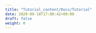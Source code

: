 ```yaml
---
title: "Tutorial_content/Docs/Tutorial"
date: 2020-09-18T17:08:42+09:00
draft: false
weight: 0
---
```


